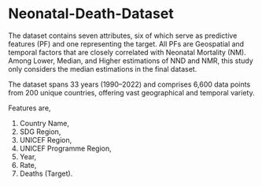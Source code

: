 # Neonatal-Death-Dataset
The dataset contains seven attributes, six of which serve as predictive features (PF) and one representing the target. All PFs are Geospatial and temporal factors that are closely correlated with Neonatal Mortality (NM). Among Lower, Median, and Higher estimations of NND and NMR, this study only considers the median estimations in the final dataset. 

The dataset spans 33 years (1990–2022) and comprises 6,600 data points from 200 unique countries, offering vast geographical and temporal variety. 

Features are,
1. Country Name,
2. SDG Region,
3. UNICEF Region,
4. UNICEF Programme Region,
6. Year,
7. Rate,
8. Deaths (Target). 


